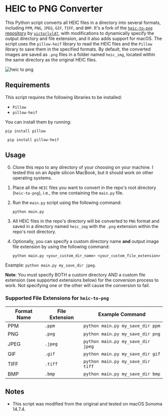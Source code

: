 # HEIC to PNG Converter

This Python script converts all HEIC files in a directory into several formats, including `PPM`, `PNG`, `JPEG`, `GIF`, `TIFF`, and `BMP`. It's a fork of the [`heic-to-png` repository](https://github.com/victorlvl47/heic-to-png) by [`victorlvl47`](https://github.com/victorlvl47), with modifications to dynamically specify the output directory and file extension, and it also adds support for macOS. The script uses the `pillow-heif` library to read the HEIC files and the `Pillow` library to save them in the specified formats. By default, the converted images are saved as `.png` files in a folder named `heic_img`, located within the same directory as the original HEIC files. 

![heic to png](heic-to-png.png)

## Requirements

This script requires the following libraries to be installed:

- `Pillow`
- `pillow-heif`

You can install them by running:

```
pip install pillow
```

```
 pip install pillow-heif
```

## Usage

0. Clone this repo to any directory of your choosing on your machine. I tested this on an Apple silicon MacBook, but it should work on other operating systems.

1. Place all the `HEIC` files you want to convert in the repo's root directory (`heic-to-png`), i.e., the one containing the `main.py` file.

2. Run the `main.py` script using the following command:

   ```
   python main.py
   ```

3. All HEIC files in the repo's directory will be converted to `PNG` format and saved in a directory named `heic_img` with the `.png` extension within the repo's root directory.

4. Optionally, you can specify a custom directory name **and** output image file extension by using the following command:
   
   ```
   python main.py <your_custom_dir_name> <your_custom_file_extension>
   ```
Example: `python main.py my_save_dir jpeg`. 

**Note**: You must specify BOTH a custom directory AND a custom file extension (see supported extensions below) for the conversion process to work. Not specifying one or the other will cause the conversion to fail.

### Supported File Extensions for `heic-to-png`

| Format Name | File Extension | Example Command                     |
|-------------|----------------|-------------------------------------|
| PPM         | `.ppm`         | `python main.py my_save_dir ppm`   |
| PNG         | `.png`         | `python main.py my_save_dir png`   |
| JPEG        | `.jpeg`        | `python main.py my_save_dir jpeg`  |
| GIF         | `.gif`         | `python main.py my_save_dir gif`   |
| TIFF        | `.tiff`        | `python main.py my_save_dir tiff`  |
| BMP         | `.bmp`         | `python main.py my_save_dir bmp`   |

## Notes

- This script was modified from the original and tested on macOS Sonoma 14.7.4.
